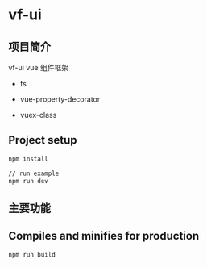 # vf-ui

## 项目简介

vf-ui vue 组件框架

- ts

- vue-property-decorator

- vuex-class

## Project setup

```bash
npm install

// run example
npm run dev
```

## 主要功能

## Compiles and minifies for production

```
npm run build
```

